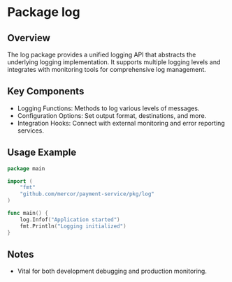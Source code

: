 # Package log

## Overview
The log package provides a unified logging API that abstracts the underlying logging implementation. It supports multiple logging levels and integrates with monitoring tools for comprehensive log management.

## Key Components
- Logging Functions: Methods to log various levels of messages.
- Configuration Options: Set output format, destinations, and more.
- Integration Hooks: Connect with external monitoring and error reporting services.

## Usage Example
~~~go
package main

import (
	"fmt"
	"github.com/mercor/payment-service/pkg/log"
)

func main() {
	log.Infof("Application started")
	fmt.Println("Logging initialized")
}
~~~

## Notes
- Vital for both development debugging and production monitoring.
